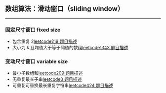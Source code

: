 ## 数组算法：滑动窗口（sliding window）

---

### 固定尺寸窗口 fixed size

- 包含重复 2[leetcode219 题目描述](https://leetcode.com/problems/contains-duplicate-ii/description/)
- 大小为 k 且均值大于等于阈值的数组[leetcode1343 题目描述](https://leetcode.com/problems/number-of-sub-arrays-of-size-k-and-average-greater-than-or-equal-to-threshold/description/)

### 变动尺寸窗口 variable size

- 最小子数组和[leetcode209 题目描述](https://leetcode.com/problems/minimum-size-subarray-sum/description/)
- 无重复最长子串[leetcode3 题目描述](https://leetcode.com/problems/longest-substring-without-repeating-characters/description/)
- 可重复可替换最长重复字符串[leetcode424 题目描述](https://leetcode.com/problems/longest-repeating-character-replacement/description/)
